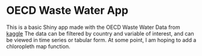 OECD Waste Water App
================
This is a basic Shiny app made with the OECD Waste Water Data from [kaggle](https://www.kaggle.com/datasets/kkhandekar/oecd-waste-water-treatment/)
The data can be filtered by country and variable of interest, and can be viewed in time series or tabular form. 
At some point, I am hoping to add a chloropleth map function.
